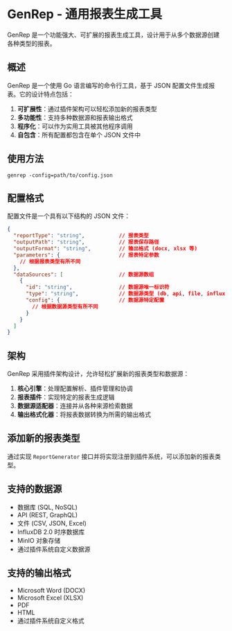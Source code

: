 # GenRep - 通用报表生成工具

GenRep 是一个功能强大、可扩展的报表生成工具，设计用于从多个数据源创建各种类型的报表。

## 概述

GenRep 是一个使用 Go 语言编写的命令行工具，基于 JSON 配置文件生成报表。它的设计特点包括：

1. **可扩展性**：通过插件架构可以轻松添加新的报表类型
2. **多功能性**：支持多种数据源和报表输出格式
3. **程序化**：可以作为实用工具被其他程序调用
4. **自包含**：所有配置都包含在单个 JSON 文件中

## 使用方法

```
genrep -config=path/to/config.json
```

## 配置格式

配置文件是一个具有以下结构的 JSON 文件：

```json
{
  "reportType": "string",           // 报表类型
  "outputPath": "string",           // 报表保存路径
  "outputFormat": "string",         // 输出格式 (docx, xlsx 等)
  "parameters": {                   // 报表特定参数
    // 根据报表类型有所不同
  },
  "dataSources": [                  // 数据源数组
    {
      "id": "string",               // 数据源唯一标识符
      "type": "string",             // 数据源类型 (db, api, file, influxdb, minio 等)
      "config": {                   // 数据源特定配置
        // 根据数据源类型有所不同
      }
    }
  ]
}
```

## 架构

GenRep 采用插件架构设计，允许轻松扩展新的报表类型和数据源：

1. **核心引擎**：处理配置解析、插件管理和协调
2. **报表插件**：实现特定的报表生成逻辑
3. **数据源适配器**：连接并从各种来源检索数据
4. **输出格式化器**：将报表数据转换为所需的输出格式

## 添加新的报表类型

通过实现 `ReportGenerator` 接口并将实现注册到插件系统，可以添加新的报表类型。

## 支持的数据源

- 数据库 (SQL, NoSQL)
- API (REST, GraphQL)
- 文件 (CSV, JSON, Excel)
- InfluxDB 2.0 时序数据库
- MinIO 对象存储
- 通过插件系统自定义数据源

## 支持的输出格式

- Microsoft Word (DOCX)
- Microsoft Excel (XLSX)
- PDF
- HTML
- 通过插件系统自定义格式
